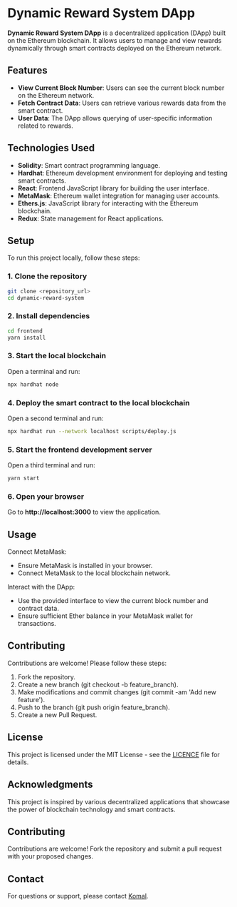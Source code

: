 # Dynamic Reward System DApp

**Dynamic Reward System DApp** is a decentralized application (DApp) built on the Ethereum blockchain. It allows users to manage and view rewards dynamically through smart contracts deployed on the Ethereum network.

## Features

- **View Current Block Number**: Users can see the current block number on the Ethereum network.
- **Fetch Contract Data**: Users can retrieve various rewards data from the smart contract.
- **User Data**: The DApp allows querying of user-specific information related to rewards.

## Technologies Used

- **Solidity**: Smart contract programming language.
- **Hardhat**: Ethereum development environment for deploying and testing smart contracts.
- **React**: Frontend JavaScript library for building the user interface.
- **MetaMask**: Ethereum wallet integration for managing user accounts.
- **Ethers.js**: JavaScript library for interacting with the Ethereum blockchain.
- **Redux**: State management for React applications.

## Setup

To run this project locally, follow these steps:

### 1. Clone the repository

```bash
git clone <repository_url>
cd dynamic-reward-system
```

### 2. Install dependencies

```bash
cd frontend
yarn install
```

### 3. Start the local blockchain

Open a terminal and run:

```bash
npx hardhat node
```

### 4. Deploy the smart contract to the local blockchain

Open a second terminal and run:

```bash
npx hardhat run --network localhost scripts/deploy.js
```

### 5. Start the frontend development server

Open a third terminal and run:

```bash
yarn start
```

### 6. Open your browser

Go to **http://localhost:3000** to view the application.

## Usage

Connect MetaMask:

- Ensure MetaMask is installed in your browser.
- Connect MetaMask to the local blockchain network.

Interact with the DApp:

- Use the provided interface to view the current block number and contract data.
- Ensure sufficient Ether balance in your MetaMask wallet for transactions.

## Contributing

Contributions are welcome! Please follow these steps:  

1. Fork the repository.
2. Create a new branch (git checkout -b feature_branch).
3. Make modifications and commit changes (git commit -am 'Add new feature').
4. Push to the branch (git push origin feature_branch).
5. Create a new Pull Request.

## License

This project is licensed under the MIT License - see the [LICENCE](https://github.com/komal769/ETHADV/blob/main/LICENSE) file for details.

## Acknowledgments

This project is inspired by various decentralized applications that showcase the power of blockchain technology and smart contracts.

## Contributing

Contributions are welcome! Fork the repository and submit a pull request with your proposed changes.

## Contact

For questions or support, please contact [Komal](jangrakomal06@gmail.com).



